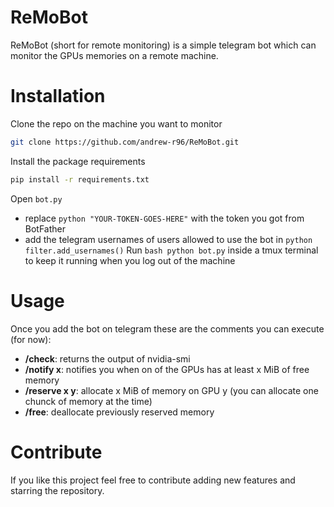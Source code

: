 # ReMoBot
ReMoBot (short for remote monitoring) is a simple telegram bot which can monitor the GPUs memories on a remote machine.
# Installation
Clone the repo on the machine you want to monitor
```bash
git clone https://github.com/andrew-r96/ReMoBot.git
```
Install the package requirements
```bash
pip install -r requirements.txt
```
Open ```bot.py```
  - replace ```python "YOUR-TOKEN-GOES-HERE"``` with the token you got from BotFather
  - add the telegram usernames of users allowed to use the bot in ```python filter.add_usernames()```
Run ```bash python bot.py``` inside a tmux terminal to keep it running when you log out of the machine
# Usage
Once you add the bot on telegram these are the comments you can execute (for now):
  - **/check**: returns the output of nvidia-smi
  - **/notify x**: notifies you when on of the GPUs has at least x MiB of free memory
  - **/reserve x y**: allocate x MiB of memory on GPU y (you can allocate one chunck of memory at the time)
  - **/free**: deallocate previously reserved memory
# Contribute
If you like this project feel free to contribute adding new features and starring the repository.

